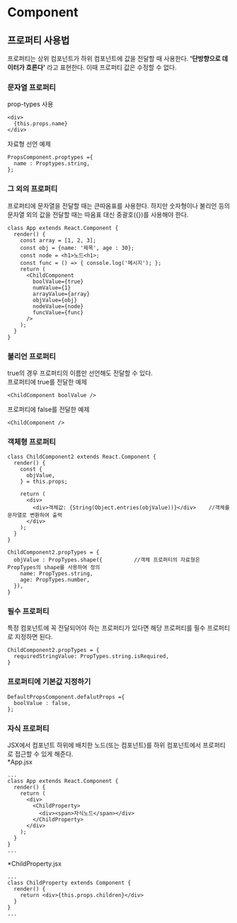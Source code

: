 # Component
## 프로퍼티 사용법
프로퍼티는 상위 컴포넌트가 하위 컴포넌트에 값을 전달할 때 사용한다. **'단방향으로 데이터가 흐른다'** 라고 표현한다. 이때 프로퍼티 값은 수정할 수 없다.
### 문자열 프로퍼티
prop-types 사용
```
<div>
  {this.props.name}
</div>
```
자료형 선언 예제
```
PropsComponent.proptypes ={
  name : Proptypes.string,
};
```

### 그 외의 프로퍼티
프로퍼티에 문자열을 전달할 때는 큰따옴표를 사용한다. 하지만 숫자형이나 불리언 등의 문자열 외의 값을 전달할 때는 따옴표 대신 중괄호({})를 사용해야 한다.
```
class App extends React.Component {
  render() {
    const array = [1, 2, 3];
    const obj = {name: '제목', age : 30};
    const node = <h1>노드<h1>;
    const func = () => { console.log('메시지'); };
    return (
      <ChildComponent
        boolValue={true}
        numValue={1}
        arrayValue={array}
        objValue={obj}
        nodeValue={node}
        funcValue={func}
      />
    );
  }
}
```
### 불리언 프로퍼티
true의 경우 프로퍼티의 이름만 선언해도 전달할 수 있다.<br>
프로퍼티에 true를 전달한 예제
```
<ChildComponent boolValue />
```
프로퍼티에 false를 전달한 예제
```
<ChildComponent />
```
### 객체형 프로퍼티
```
class ChildComponent2 extends React.Component {
  render() {
    const {
      objValue,
    } = this.props;
    
    return (
      <div>
        <div>객체값: {String(Object.entries(objValue))}</div>    //객체를 문자열로 변환하여 출력
      </div>
    );
  }
}

ChildComponent2.propTypes = {
  objValue : PropTypes.shape({          //객체 프로퍼티의 자료형은 PropTypes의 shape를 사용하여 정의
    name: PropTypes.string,
    age: PropTypes.number,
  }),
}
```
### 필수 프로퍼티
특정 컴포넌트에 꼭 전달되어야 하는 프로퍼티가 있다면 해당 프로퍼티를 필수 프로퍼티로 지정하면 된다.
```
ChildComponent2.propTypes = {
  requiredStringValue: PropTypes.string.isRequired,
}
```
### 프로퍼티에 기본값 지정하기
```
DefaultPropsComponent.defalutProps ={
  boolValue : false,
};
```
### 자식 프로퍼티
JSX에서 컴포넌트 하위에 배치한 노드(또는 컴포넌트)를 하위 컴포넌트에서 프로퍼티로 접근할 수 있게 해준다.<br>
*App.jsx
```
...
class App extends React.Component {
  render() {
    return (
      <div>
        <ChildProperty>
          <div><span>자식노드</span></div>
        </ChildProperty>
      </div>
    );
  }
}
...
```
*ChildProperty.jsx
```
...
class ChildProperty extends Component {
  render() {
    return <div>{this.props.children}</div>
  }
}
...

